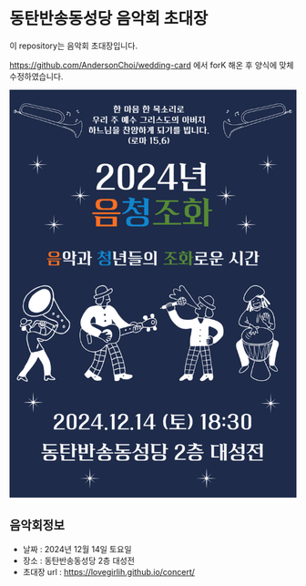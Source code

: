 # 동탄반송동성당 음악회 초대장

이 repository는 음악회 초대장입니다.

https://github.com/AndersonChoi/wedding-card 에서 forK 해온 후 양식에 맞체 수정하였습니다.

![메인사진](https://github.com/lovegirlih/concert/blob/main/docs/images/2024.jpg)

## 음악회정보

* 날짜 : 2024년 12월 14일 토요일
* 장소 : 동탄반송동성당 2층 대성전
* 초대장 url : https://lovegirlih.github.io/concert/

